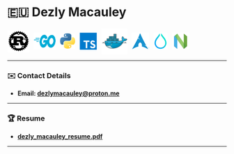 # 🇪🇺 Dezly Macauley

<div style="display: flex; justify-content: left; align-items: center; gap: 10px;">
  <img src="resume-images/rust.png" alt="Rust logo" height="50"/>
  <img src="resume-images/go.png" alt="Go logo" height="40" width="50"/>
  <img src="resume-images/python.png" alt="Python logo" height="35"/>
  <img src="resume-images/typescript.png" alt="Go logo" height="40"/>
  <img src="resume-images/docker.png" alt="Docker logo" height="60"/>
  <img src="resume-images/arch_linux.png" alt="Arch Linux logo" height="40"/>
  <img src="resume-images/hyprland.png" alt="Neovim logo" height="40"/>
  <img src="resume-images/neovim.png" alt="Neovim logo" height="40"/>
</div>

_______________________________________________________________________________
### ✉️ Contact Details
- **Email: dezlymacauley@proton.me**
_______________________________________________________________________________
### 🏆 Resume
- **[dezly_macauley_resume.pdf](https://github.com/dezlymacauley/dezlymacauley/raw/main/resume/dezly_macauley_resume.pdf)**
_______________________________________________________________________________
